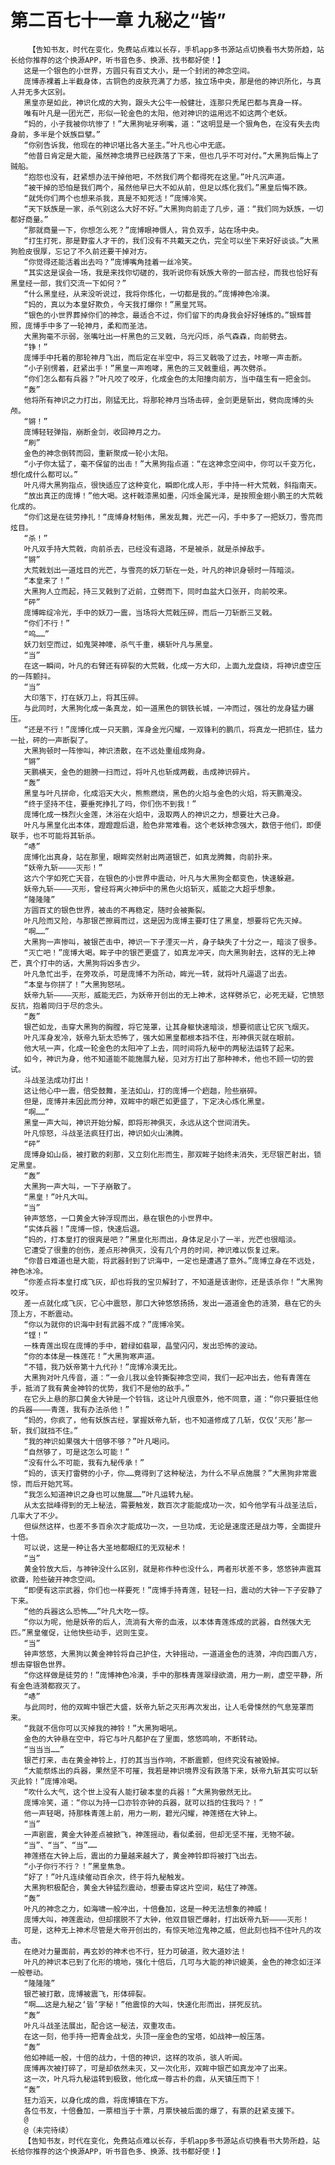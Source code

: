 # 第二百七十一章 九秘之“皆”
        【告知书友，时代在变化，免费站点难以长存，手机app多书源站点切换看书大势所趋，站长给你推荐的这个换源APP，听书音色多、换源、找书都好使！】
       这是一个银色的小世界，方圆只有百丈大小，是一个封闭的神念空间。
       庞博赤裸着上半截身体，古铜色的皮肤充满了力感，独立场中央，那是他的神识所化，与真人并无多大区别。
       黑皇亦是如此，神识化成的大狗，跟头大公牛一般健壮，连那只秃尾巴都与真身一样。
       唯有叶凡是一团光芒，形似一轮金色的太阳，他对神识的运用远不如这两个老妖。
       “妈的，小子我被你坑惨了！”大黑狗呲牙咧嘴，道：“这明显是一个狠角色，在没有失去肉身前，多半是个妖族巨擘。”
       “你别告诉我，他现在的神识堪比各大圣主。”叶凡也心中无底。
       “他昔日肯定是大能，虽然神念境界已经跌落了下来，但也几乎不可对付。”大黑狗后悔上了贼船。
       “抱怨也没有，赶紧想办法干掉他吧，不然我们两个都得死在这里。”叶凡沉声道。
       “被干掉的恐怕是我们两个，虽然他早已大不如从前，但足以炼化我们。”黑皇后悔不跌。
       “就凭你们两个也想来杀我，真是不知死活！”庞博冷笑。
       “天下妖族是一家，杀气别这么大好不好。”大黑狗向前走了几步，道：“我们同为妖族，一切都好商量。”
       “那就商量一下，你想怎么死？”庞博眼神慑人，背负双手，站在场中央。
       “打生打死，那是野蛮人才干的，我们没有不共戴天之仇，完全可以坐下来好好谈谈。”大黑狗脸皮很厚，忘记了不久前还要干掉对方。
       “你觉得还能活着出去吗？”庞博嘴角挂着一丝冷笑。
       “其实这是误会一场，我是来找你切磋的，我听说你有妖族大帝的一部古经，而我也恰好有黑皇经一部，我们交流一下如何？”
       “什么黑皇经，从来没听说过，我将你炼化，一切都是我的。”庞博神色冷漠。
       “妈的，真以为本皇好欺负，今天我打爆你！”黑皇咒骂。
       “银色的小世界葬掉你们的神念，最适合不过，你们留下的肉身我会好好锤炼的。”银辉普照，庞博手中多了一轮神月，柔和而圣洁。
       大黑狗毫不示弱，张嘴吐出一杆黑色的三叉戟，乌光闪烁，杀气森森，向前劈去。
       “铮！”
       庞博手中托着的那轮神月飞出，而后定在半空中，将三叉戟吸了过去，咔嚓一声击断。
       “小子别愣着，赶紧出手！”黑皇一声咆哮，黑色的三叉戟重组，再次劈杀。
       “你们怎么都有兵器？”叶凡咬了咬牙，化成金色的太阳撞向前方，当中蕴生有一把金剑。
       “轰”
       他将所有神识之力打出，刚猛无比，将那轮神月当场击碎，金剑更是斩出，劈向庞博的头颅。
       “锵！”
       庞博轻轻弹指，崩断金剑，收回神月之力。
       “刷”
       金色的神念倒转而回，重新聚成一轮小太阳。
       “小子你太猛了，毫不保留的出击！”大黑狗指点道：“在这神念空间中，你可以千变万化，想化成什么都可以。”
       叶凡得大黑狗指点，很快适应了这种变化，瞬即化成人形，手中持一杆大荒戟，斜指南天。
       “放出真正的庞博！”他大喝。这杆戟漆黑如墨，闪烁金属光泽，是按照金翅小鹏王的大荒戟化成的。
       “你们这是在徒劳挣扎！“庞博身材魁伟，黑发乱舞，光芒一闪，手中多了一把妖刀，雪亮而炫目。
       “杀！”
       叶凡双手持大荒戟，向前杀去，已经没有退路，不是被杀，就是杀掉敌手。
       “锵”
       大荒戟划出一道炫目的光芒，与雪亮的妖刀斩在一处，叶凡的神识身顿时一阵暗淡。
       “本皇来了！”
       大黑狗人立而起，持三叉戟到了近前，立劈而下，同时血盆大口张开，向前咬来。
       “砰”
       庞博眸绽冷光，手中的妖刀一震，当场将大荒戟压碎，而后一刀斩断三叉戟。
       “你们不行！”
       “呜……”
       妖刀划空而过，如鬼哭神嚎，杀气千重，横斩叶凡与黑皇。
       “当”
       在这一瞬间，叶凡的右臂还有碎裂的大荒戟，化成一方大印，上面九龙盘绕，将神识虚空压的一阵颤抖。
       “当”
       大印落下，打在妖刀上，将其压碎。
       与此同时，大黑狗化成一条真龙，如一道黑色的钢铁长城，一冲而过，强壮的龙身猛力碾压。
       “还是不行！”庞博化成一只天鹏，浑身金光闪耀，一双锋利的鹏爪，将真龙一把抓住，猛力一扯，砰的一声断裂了。
       大黑狗顿时一阵惨叫，神识溃散，在不远处重组成狗身。
       “锵”
       天鹏横天，金色的翅膀一扫而过，将叶凡也斩成两截，击成神识碎片。
       “轰”
       黑皇与叶凡拼命，化成滔天大火，熊熊燃烧，黑色的火焰与金色的火焰，将天鹏淹没。
       “终于坚持不住，要垂死挣扎了吗，你们伤不到我！”
       庞博化成一株烈火金莲，沐浴在火焰中，汲取两人的神识之力，想要壮大己身。
       叶凡与黑皇化出本体，蹬蹬蹬后退，脸色非常难看。这个老妖神念强大，数倍于他们，即便联手，也不可能将其斩杀。
       “哧”
       庞博化出真身，站在那里，眼眸突然射出两道银芒，如真龙腾舞，向前扑来。
       “妖帝九斩————灭形！”
       这六个字如死亡天音，在银色的小世界中震动，叶凡与大黑狗全都变色，快速躲避。
       妖帝九斩————灭形，曾经将离火神炉中的黑色火焰斩灭，威能之大超乎想象。
       “隆隆隆”
       方圆百丈的银色世界，被击的不再稳定，随时会被撕裂。
       叶凡险而又险，与那银芒擦肩而过，这是因为庞博主要盯住了黑皇，想要将它先灭掉。
       “啊……”
       大黑狗一声惨叫，被银芒击中，神识一下子湮灭一片，身子缺失了十分之一，暗淡了很多。
       “灭亡吧！”庞博大喝。眸子中的银芒更盛了，如真龙冲天，向大黑狗射去，这样的无上神芒，真个打中的话，大黑狗将凶多吉少。
       叶凡急忙出手，在旁攻杀，可是庞博不为所动，眸光一转，就将叶凡逼退了出去。
       “本皇与你拼了！”大黑狗怒吼。
       妖帝九斩————灭形，威能无匹，为妖帝开创出的无上神术，这样劈杀它，必死无疑，它愤怒反抗，抱着同归于尽的念头。
       “轰”
       银芒如龙，击穿大黑狗的胸膛，将它笼罩，让其身躯快速暗淡，想要彻底让它灰飞烟灭。
       叶凡浑身发冷，妖帝九斩太恐怖了，强大如黑皇都根本挡不住，形神俱灭就在眼前。
       他大吼一声，化成一轮金色的太阳冲了上去，同时间将九秘中的两秘法运转了起来。
       如今，神识为身，他不知道能不能施展九秘，见对方打出了那种神术，他也不顾一切的尝试。
       斗战圣法成功打出！
       这让他心中一震，倍受鼓舞，圣法如山，打的庞博一个趔趄，险些崩碎。
       但是，庞博并未因此而分神，双眸中的眼芒如更盛了，下定决心炼化黑皇。
       “啊……”
       黑皇一声大叫，神识开始分解，即将形神俱灭，永远从这个世间消失。
       叶凡惊怒，斗战圣法疯狂打出，神识如火山沸腾。
       “砰”
       庞博身如山岳，被打散的刹那，又立刻化形而生，那双眸子始终未消失，无尽银芒射出，锁定黑皇。
       “轰”
       大黑狗一声大叫，一下子崩散了。
       “黑皇！”叶凡大叫。
       “当”
       钟声悠悠，一口黄金大钟浮现而出，悬在银色的小世界中。
       “实体兵器！”庞博一惊，快速后退。
       “妈的，打本皇打的很爽是吧？”黑皇化形而出，身体足足小了一半，光芒也很暗淡。
       它遭受了很重的创伤，差点形神俱灭，没有几个月的时间，神识难以恢复过来。
       “你昔日难道也是大能，将武器封到了识海中，一定也是遭遇了意外。”庞博立身在不远处，神色冰冷。
       “你差点将本皇打成飞灰，却也将我的宝贝解封了，不知道是该谢你，还是该杀你！”大黑狗咬牙。
       差一点就化成飞灰，它心中震怒，那口大钟悠悠扬扬，发出一道道金色的涟漪，悬在它的头顶上方，不断震动。
       “你以为就你的识海中封有武器不成？”庞博冷笑。
       “铿！”
       一株青莲出现在庞博的手中，碧绿如翡翠，晶莹闪闪，发出恐怖的波动。
       “你的本体是一株莲花！”大黑狗寒声道。
       “不错，我乃妖帝第十九代孙！”庞博冷漠无比。
       大黑狗对叶凡传音，道：“一会儿我以金铃撕裂神念空间，我们一起冲出去，他有青莲在手，抵消了我有黄金神铃的优势，我们不是他的敌手。”
       在它头上悬的那口黄金大钟是一个铃铛，这让叶凡很意外，他不同意，道：“你只要抵住他的兵器————青莲，我有办法杀他！”
       “妈的，你疯了，他有妖族古经，掌握妖帝九斩，也不知道修成了几斩，仅仅‘灭形’那一斩，我们就挡不住。”
       “我的神识如果强大十倍够不够？”叶凡喝问。
       “自然够了，可是这怎么可能！”
       “没有什么不可能，我有九秘传承！”
       “妈的，该天打雷劈的小子，你……竟得到了这种秘法，为什么不早点施展？”大黑狗非常震惊，而后开始咒骂。
       “我怎么知道神识之身也可以施展……”叶凡运转九秘。
       从太玄拙峰得到的无上秘法，需要触发，数百次才能能成功一次，如今他学有斗战圣法后，几率大了不少。
       但纵然这样，也差不多百余次才能成功一次，一旦功成，无论是速度还是战力等，全面提升十倍。
       可以说，这是一种让各大圣地都眼红的无双秘术！
       “当”
       黄金铃放大后，与神钟没什么区别，就是称作种也没什么，两者形状差不多，悠悠钟声震耳欲聋，险些破开神念空间。
       “即便有这宗武器，你们也一样要死！”庞博手持青莲，轻轻一扫，震动的大钟一下子安静了下来。
       “他的兵器这么恐怖……”叶凡大吃一惊。
       “你以为呢，他是妖帝的后人，流淌有大帝的血液，以本体青莲炼成的武器，自然强大无匹。”黑皇催促，让他快些动手，迟则生变。
       “当”
       钟声悠悠，大黑狗以黄金神铃将自己护住，大钟摇动，一道道金色的涟漪，冲向四面八方，想击穿银色世界。
       “你这样做是徒劳的！”庞博神色冷漠，手中的那株青莲翠绿欲滴，用力一刷，虚空平静，所有金色涟漪都寂灭了。
       “哧”
       与此同时，他的双眸中银芒大盛，妖帝九斩之灭形再次发出，让人毛骨悚然的气息笼罩而来。
       “我就不信你可以灭掉我的神铃！”大黑狗喝吼。
       金色的大钟悬在空中，将它与叶凡都护在了里面，悠悠鸣响，不断转动。
       “当当当……”
       银芒打来，击在黄金神铃上，打的其当当作响，不断震颤，但终究没有被毁掉。
       “大能祭炼出的兵器，果然坚不可摧，我若是神识境界没有跌落下来，妖帝九斩其实可以斩灭此铃！”庞博冷喝。
       “吹什么大气，这个世上没有人能打破本皇的兵器！”大黑狗傲然无比。
       庞博冷笑，道：“你以为持一口亦铃亦钟的兵器，就可以挡的住我吗？！”
       他一声轻喝，持那株青莲上前，用力一刷，碧光闪耀，神莲搭在大钟上。
       “当”
       一声剧震，黄金大钟差点被掀飞，神莲摇动，看似柔弱，但却无坚不摧，无物不破。
       “当”、“当”、“当”……
       神莲搭在大钟上后，震出的力量越来越大了，黄金神铃即将被打飞出去。
       “小子你行不行？！”黑皇焦急。
       “好了！”叶凡连续催动百余次，终于将九秘触发。
       大黑狗积极配合，黄金大钟猛烈震动，想要击穿这片空间，粘住了神莲。
       “轰”
       叶凡的神念之力，如海啸一般冲出，十倍叠加，这是一种无法想象的神威！
       庞博大叫，神莲震动，但却摆脱不了大钟，他双目银芒爆射，打出妖帝九斩————灭形！
       可是，这种无上神术尽管是大帝开创出的，有惊天地泣鬼神之威，但此刻也挡不住叶凡的攻击。
       在绝对力量面前，再玄妙的神术也不行，狂力可破道，败大道妙法！
       叶凡的神识本已到了化形的境地，强化十倍后，几可与大能的神识媲美，金色的神念如汪洋一般卷动。
       “隆隆隆”
       银芒被打散，庞博被震飞，形体碎裂。
       “啊……这是九秘之‘皆’字秘！”他震惊的大叫，快速化形而出，拼死反抗。
       “轰”
       叶凡斗战圣法展出，配合这一秘法，双重攻击。
       在这一刻，他手持一把青金战戈，头顶一座金色的宝塔，如战神一般压落。
       “轰”
       他如神祗一般，十倍的战力，十倍的神识，这样的攻杀，骇人听闻。
       庞博再次被打碎了，可是却依然未灭，又一次化形，双眸中银芒如真龙冲了出来。
       这一次，叶凡将九秘运转到极致，他化成一尊古朴的鼎，从天镇压而下！
       “轰”
       狂力滔天，以身化成的鼎，将庞博镇在下方。
       各位书友，十倍叠加，一票相当于十票，月票快被后面的爆了，有票的赶紧支援下。
       @
       @（未完待续）
       【告知书友，时代在变化，免费站点难以长存，手机app多书源站点切换看书大势所趋，站长给你推荐的这个换源APP，听书音色多、换源、找书都好使！】